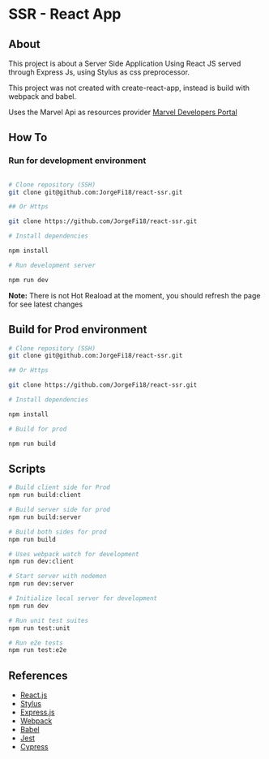 # SSR - React App

## About
This project is about a Server Side Application Using React JS served through Express Js, using Stylus as css preprocessor.

This project was not created with create-react-app, instead is build with webpack and babel.

Uses the Marvel Api as resources provider
[Marvel Developers Portal](https://developer.marvel.com/ "Marvel's Api Homepage")

## How To

### Run for development environment
```bash

# Clone repository (SSH)
git clone git@github.com:JorgeFi18/react-ssr.git

## Or Https

git clone https://github.com/JorgeFi18/react-ssr.git

# Install dependencies

npm install

# Run development server

npm run dev

```
**Note:** There is not Hot Reaload at the moment, you should refresh the page for see latest changes

## Build for Prod environment

```bash
# Clone repository (SSH)
git clone git@github.com:JorgeFi18/react-ssr.git

## Or Https

git clone https://github.com/JorgeFi18/react-ssr.git

# Install dependencies

npm install

# Build for prod 

npm run build
```

## Scripts

```bash
# Build client side for Prod
npm run build:client 

# Build server side for prod
npm run build:server

# Build both sides for prod
npm run build

# Uses webpack watch for development
npm run dev:client

# Start server with nodemon
npm run dev:server

# Initialize local server for development
npm run dev

# Run unit test suites
npm run test:unit

# Run e2e tests
npm run test:e2e
```

## References

- [React.js](https://reactjs.org/)
- [Stylus](https://stylus-lang.com/)
- [Express.js](http://expressjs.com/)
- [Webpack](https://webpack.js.org/)
- [Babel](https://babeljs.io/)
- [Jest](https://jestjs.io/docs/en/getting-started)
- [Cypress](https://www.cypress.io/)